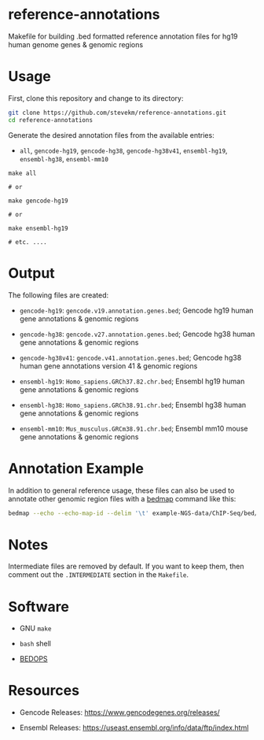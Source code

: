 # reference-annotations
Makefile for building .bed formatted reference annotation files for hg19 human genome genes &amp; genomic regions

# Usage

First, clone this repository and change to its directory:

```bash
git clone https://github.com/stevekm/reference-annotations.git
cd reference-annotations
```

Generate the desired annotation files from the available entries:

- `all`, `gencode-hg19`, `gencode-hg38`, `gencode-hg38v41`, `ensembl-hg19`, `ensembl-hg38`, `ensembl-mm10`

```
make all

# or

make gencode-hg19

# or

make ensembl-hg19

# etc. ....
```

# Output

The following files are created:

- `gencode-hg19`: `gencode.v19.annotation.genes.bed`; Gencode hg19 human gene annotations & genomic regions

- `gencode-hg38`: `gencode.v27.annotation.genes.bed`; Gencode hg38 human gene annotations & genomic regions

- `gencode-hg38v41`: `gencode.v41.annotation.genes.bed`; Gencode hg38 human gene annotations version 41 & genomic regions

- `ensembl-hg19`: `Homo_sapiens.GRCh37.82.chr.bed`; Ensembl hg19 human gene annotations & genomic regions

- `ensembl-hg38`: `Homo_sapiens.GRCh38.91.chr.bed`; Ensembl hg38 human gene annotations & genomic regions

- `ensembl-mm10`: `Mus_musculus.GRCm38.91.chr.bed`; Ensembl mm10 mouse gene annotations & genomic regions

# Annotation Example

In addition to general reference usage, these files can also be used to annotate other genomic region files with a [bedmap](http://bedops.readthedocs.io/en/latest/content/reference/statistics/bedmap.html) command like this:

```bash
bedmap --echo --echo-map-id --delim '\t' example-NGS-data/ChIP-Seq/bed/Sample1-D-H3K27AC/peaks.bed reference-annotations/gencode.v19.annotation.genes.id4.bed
```

# Notes

Intermediate files are removed by default. If you want to keep them, then comment out the `.INTERMEDIATE` section in the `Makefile`.

# Software

- GNU `make`

- `bash` shell

- [BEDOPS](http://bedops.readthedocs.io/en/latest/content/reference/file-management/conversion/gtf2bed.html) 

# Resources

- Gencode Releases: https://www.gencodegenes.org/releases/

- Ensembl Releases: https://useast.ensembl.org/info/data/ftp/index.html
